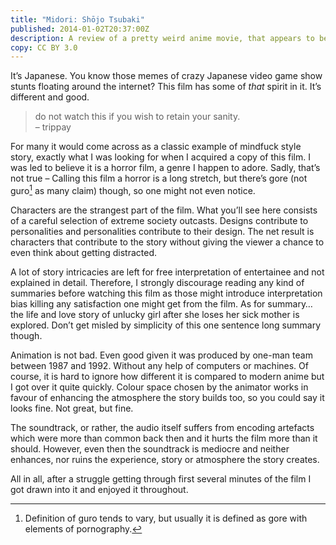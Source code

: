 ```yaml
---
title: "Midori: Shōjo Tsubaki"
published: 2014-01-02T20:37:00Z
description: A review of a pretty weird anime movie, that appears to be banned in Japan?
copy: CC BY 3.0
---
```


It’s Japanese. You know those memes of crazy Japanese video game show stunts floating around the
internet? This film has some of *that* spirit in it. It’s different and good.

> do not watch this if you wish to retain your sanity. <br/>
> – trippay

For many it would come across as a classic example of mindfuck style story,
exactly what I was looking for when I acquired a copy of this film. I was led
to believe it is a horror film, a genre I happen to adore. Sadly, that’s not
true – Calling this film a horror is a long stretch, but there’s gore (not
guro[^guro] as many claim) though, so one might not even notice.

[^guro]: Definition of guro tends to vary, but usually it is defined as gore
with elements of pornography.

Characters are the strangest part of the film. What you’ll see here consists
of a careful selection of extreme society outcasts. Designs contribute to
personalities and personalities contribute to their design. The net result is
characters that contribute to the story without giving the viewer a chance to
even think about getting distracted.

A lot of story intricacies are left for free interpretation of entertainee and
not explained in detail. Therefore, I strongly discourage reading any kind of
summaries before watching this film as those might introduce interpretation
bias killing any satisfaction one might get from the film. As for summary… the
life and love story of unlucky girl after she loses her sick mother is
explored. Don’t get misled by simplicity of this one sentence long summary
though.


Animation is not bad. Even good given it was produced by one-man team between
1987 and 1992. Without any help of computers or machines. Of course, it is hard
to ignore how different it is compared to modern anime but I got over it quite
quickly. Colour space chosen by the animator works in favour of enhancing the
atmosphere the story builds too, so you could say it looks fine. Not great, but
fine.

The soundtrack, or rather, the audio itself suffers from encoding artefacts
which were more than common back then and it hurts the film more than it
should. However, even then the soundtrack is mediocre and neither enhances,
nor ruins the experience, story or atmosphere the story creates.

All in all, after a struggle getting through first several minutes of the film
I got drawn into it and enjoyed it throughout.

<!-- Character Score: 7 -->
<!-- Story Score: 8 -->
<!-- Animation Score: 7 -->
<!-- Sound Score: 5 -->
<!-- Enjoyment Score: 9 -->

<!-- Total: 8 -->
